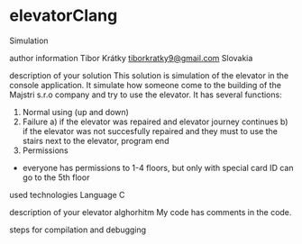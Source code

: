 # elevatorClang
Simulation

author information
Tibor Krátky
tiborkratky9@gmail.com
Slovakia


description of your solution
This solution is simulation of the elevator in the console application. It simulate how someone come to the building of the Majstri s.r.o company and try to use the elevator. It has several functions:
1. Normal using (up and down)
2. Failure
  a) if the elevator was repaired and elevator journey continues
  b) if the elevator was not succesfully repaired and they must to use the stairs next to the elevator, program end
3. Permissions
  - everyone has permissions to 1-4 floors, but only with special card ID can go to the 5th floor

used technologies
Language C

description of your elevator alghorhitm
My code has comments in the code.

steps for compilation and debugging
